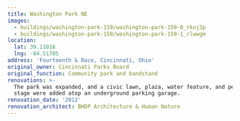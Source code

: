 ```yaml
---
title: Washington Park NE
images:
  - buildings/washington-park-159/washington-park-159-0_rkoj3p
  - buildings/washington-park-159/washington-park-159-1_rlwwgm
location:
  lat: 39.11016
  lng: -84.51705
address: 'Fourteenth & Race, Cincinnati, Ohio'
original_owner: Cincinnati Parks Board
original_function: Community park and bandstand
renovations: >-
  The park was expanded, and a civic lawn, plaza, water feature, and performance
  stage were added atop an underground parking garage.
renovation_date: '2012'
renovation_architect: BHDP Architecture & Human Nature
---
```


